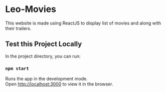 # Leo-Movies

This website is made using ReactJS to display list of movies and along with their trailers.

## Test this Project Locally

In the project directory, you can run:

### `npm start`

Runs the app in the development mode.\
Open [http://localhost:3000](http://localhost:3000) to view it in the browser.
